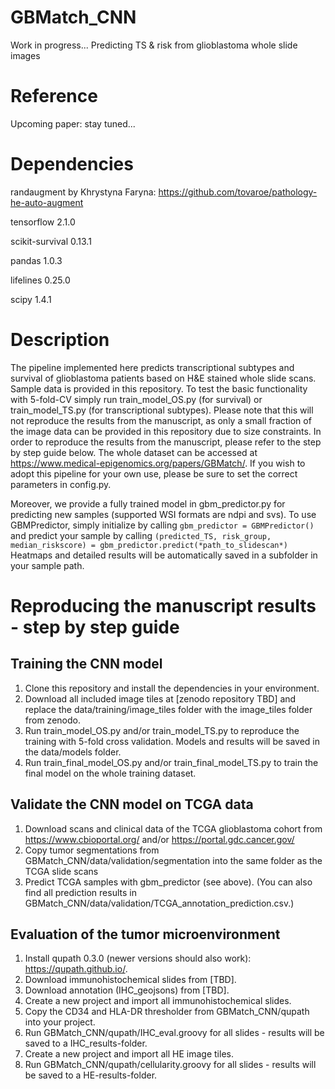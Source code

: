 # GBMatch_CNN
Work in progress...
Predicting TS &amp; risk from glioblastoma whole slide images

# Reference
Upcoming paper: stay tuned...

# Dependencies
randaugment by Khrystyna Faryna: https://github.com/tovaroe/pathology-he-auto-augment

tensorflow 2.1.0

scikit-survival 0.13.1

pandas 1.0.3

lifelines 0.25.0

scipy 1.4.1

# Description
The pipeline implemented here predicts transcriptional subtypes and survival of glioblastoma patients based on H&E stained whole slide scans. Sample data is provided in this repository. To test the basic functionality with 5-fold-CV simply run train_model_OS.py (for survival) or train_model_TS.py (for transcriptional subtypes). Please note that this will not reproduce the results from the manuscript, as only a small fraction of the image data can be provided in this repository due to size constraints. In order to reproduce the results from the manuscript, please refer to the step by step guide below. The whole dataset can be accessed at https://www.medical-epigenomics.org/papers/GBMatch/.
If you wish to adopt this pipeline for your own use, please be sure to set the correct parameters in config.py.

Moreover, we provide a fully trained model in gbm_predictor.py for predicting new samples (supported WSI formats are ndpi and svs). To use GBMPredictor, simply initialize by calling 
`gbm_predictor = GBMPredictor()`
and predict your sample by calling
`(predicted_TS, risk_group, median_riskscore) = gbm_predictor.predict(*path_to_slidescan*)`
Heatmaps and detailed results will be automatically saved in a subfolder in your sample path.

# Reproducing the manuscript results - step by step guide

## Training the CNN model
1. Clone this repository and install the dependencies in your environment.
2. Download all included image tiles at [zenodo repository TBD] and replace the data/training/image_tiles folder with the image_tiles folder from zenodo.
3. Run train_model_OS.py and/or train_model_TS.py to reproduce the training with 5-fold cross validation. Models and results will be saved in the data/models folder.
4. Run train_final_model_OS.py and/or train_final_model_TS.py to train the final model on the whole training dataset.

## Validate the CNN model on TCGA data
1. Download scans and clinical data of the TCGA glioblastoma cohort from https://www.cbioportal.org/ and/or https://portal.gdc.cancer.gov/
2. Copy tumor segmentations from GBMatch_CNN/data/validation/segmentation into the same folder as the TCGA slide scans
3. Predict TCGA samples with gbm_predictor (see above).
(You can also find all prediction results in GBMatch_CNN/data/validation/TCGA_annotation_prediction.csv.)

## Evaluation of the tumor microenvironment
1. Install qupath 0.3.0 (newer versions should also work): https://qupath.github.io/.
2. Download immunohistochemical slides from [TBD].
3. Download annotation (IHC_geojsons) from [TBD].
4. Create a new project and import all immunohistochemical slides.
5. Copy the CD34 and HLA-DR thresholder from GBMatch_CNN/qupath into your project.
6. Run GBMatch_CNN/qupath/IHC_eval.groovy for all slides - results will be saved to a IHC_results-folder.
7. Create a new project and import all HE image tiles.
8. Run GBMatch_CNN/qupath/cellularity.groovy for all slides - results will be saved to a HE-results-folder.
